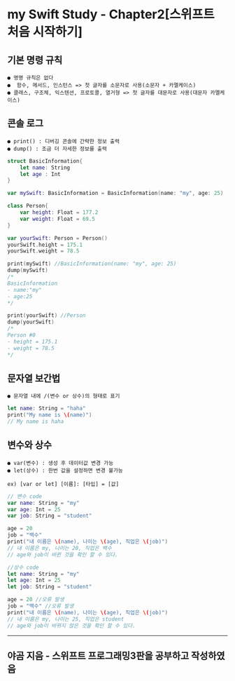 # my Swift Study - Chapter2[스위프트 처음 시작하기]

## 기본 명령 규칙
    ● 명명 규칙은 없다
    ●  함수, 메서드, 인스턴스 => 첫 글자를 소문자로 사용(소문자 + 카멜케이스)
    ● 클래스, 구조체, 익스텐션, 프로토콜, 열거형 => 첫 글자를 대문자로 사용(대문자 카멜케이스)
 ## 콘솔 로그
    ● print() : 디버깅 콘솔에 간략한 정보 출력
    ● dump() : 조금 더 자세한 정보를 출력
   
```Swift
struct BasicInformation{
    let name: String
    let age : Int
}

var mySwift: BasicInformation = BasicInformation(name: "my", age: 25)

class Person{
    var height: Float = 177.2
    var weight: Float = 69.5
}

var yourSwift: Person = Person()
yourSwift.height = 175.1
yourSwift.weight = 78.5

print(mySwift) //BasicInformation(name: "my", age: 25)
dump(mySwift)
/*
BasicInformation
- name:"my"
- age:25
*/

print(yourSwift) //Person
dump(yourSwift)
/*
Person #0
- height = 175.1
- weight = 78.5
*/
```
## 문자열 보간법
    ● 문자열 내에 /(변수 or 상수)의 형태로 표기
```Swift
let name: String = "haha"
print("My name is \(name)")
// My name is haha
```

## 변수와 상수
    ● var(변수) : 생성 후 데이터값 변경 가능
    ● let(상수) : 한번 값을 설정하면 변경 불가능
    
    ex) [var or let] [이름]: [타입] = [값]

```Swift
// 변수 code
var name: String = "my"
var age: Int = 25
var job: String = "student"

age = 20
job = "백수"
print("내 이름은 \(name), 나이는 \(age), 직업은 \(job)")
// 내 이름은 my, 나이는 20, 직업은 백수
// age와 job이 바뀐 것을 확인 할 수 있다.
```
```Swift
//상수 code
let name: String = "my"
let age: Int = 25
let job: String = "student"

age = 20 //오류 발생
job = "백수" //오류 발생
print("내 이름은 \(name), 나이는 \(age), 직업은 \(job)")
// 내 이름은 my, 나이는 25, 직업은 student
// age와 job이 바뀌지 않은 것을 확인 할 수 있다.
```
---
야곰 지음 - 스위프트 프로그래밍3판을 공부하고 작성하였음
---
